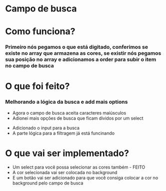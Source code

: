 # Campo de busca

# Como funciona?
<h3>Primeiro nós pegamos o que está digitado, conferimos se existe no array que armazena as cores, se existir nós pegamos sua posição no array e adicionamos a order para subir
o item no campo de busca</h3>

# O que foi feito?
### Melhorando a lógica da busca e add mais options
<ul>
  <li>Agora o campo de busca aceita caracteres maiúsculos</li>
  <li>Adionei mais opções de busca que ficam dividos por um select</li>
</ul>

<ul>
  <li>Adicionado o input para a busca</li>
  <li>A parte lógica para a  filtragem já está funcinando</li>
</ul>

# O que vai ser implementado?

<ul>
  <li>Um select para você possa selecionar as cores também - FEITO</li> 
   <li>A cor selecionada vai  ser colocada no background</li>
    <li>E um botão vai ser adicionado para que você consiga colocar a cor no background pelo campo de busca</li>
</ul>
